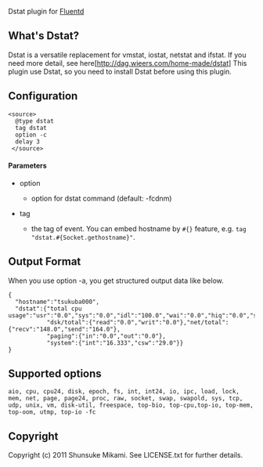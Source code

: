 Dstat plugin for [Fluentd](http://fluentd.org)

## What's Dstat?

Dstat is a versatile replacement for vmstat, iostat, netstat and ifstat.
If you need more detail, see here[http://dag.wieers.com/home-made/dstat]
This plugin use Dstat, so you need to install Dstat before using this plugin.

## Configuration

```
<source>
  @type dstat
  tag dstat
  option -c
  delay 3
 </source>
```

#### Parameters

* option
  * option for dstat command (default: -fcdnm)

* tag
  * the tag of event. You can embed hostname by `#{}` feature, e.g. `tag "dstat.#{Socket.gethostname}"`.

## Output Format

When you use option -a, you get structured output data like below.

```
{
  "hostname":"tsukuba000",
  "dstat":{"total cpu usage":"usr":"0.0","sys":"0.0","idl":"100.0","wai":"0.0","hiq":"0.0","siq":"0.0"},
           "dsk/total":{"read":"0.0","writ":"0.0"},"net/total":{"recv":"148.0","send":"164.0"},
           "paging":{"in":"0.0","out":"0.0"},
           "system":{"int":"16.333","csw":"29.0"}}
}
```

## Supported options

```
aio, cpu, cpu24, disk, epoch, fs, int, int24, io, ipc, load, lock, mem, net, page, page24, proc, raw, socket, swap, swapold, sys, tcp, udp, unix, vm, disk-util, freespace, top-bio, top-cpu,top-io, top-mem, top-oom, utmp, top-io -fc
```

## Copyright

Copyright (c) 2011 Shunsuke Mikami. See LICENSE.txt for
further details.

